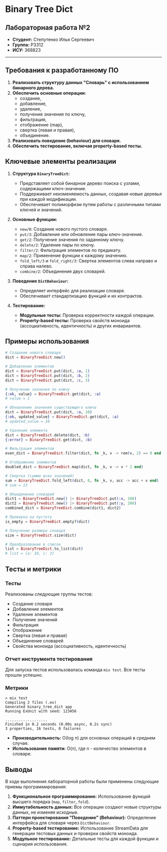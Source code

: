 # Binary Tree Dict

## Лабораторная работа №2

- **Студент:** Степутенко Илья Сергеевич
- **Группа:** P3312
- **ИСУ:** 368823

---

## Требования к разработанному ПО

1. **Реализовать структуру данных "Словарь" с использованием бинарного дерева.**
2. **Обеспечить основные операции:**
   - создание,
   - добавление,
   - удаление,
   - получение значения по ключу,
   - фильтрация,
   - отображение (map),
   - свертка (левая и правая),
   - объединение.
3. **Реализовать поведение (behaviour) для словаря.**
4. **Обеспечить тестирование, включая property-based тесты.**

## Ключевые элементы реализации

1. **Структура `BinaryTreeDict`:**

   - Представляет собой бинарное дерево поиска с узлами, содержащими ключ-значение.
   - Поддерживает неизменяемость данных, создавая новые деревья при каждой модификации.
   - Обеспечивает полиморфизм путем работы с различными типами ключей и значений.

2. **Основные функции:**

   - `new/0`: Создание нового пустого словаря.
   - `put/3`: Добавление или обновление пары ключ-значение.
   - `get/2`: Получение значения по заданному ключу.
   - `delete/2`: Удаление пары по ключу.
   - `filter/2`: Фильтрация элементов по предикату.
   - `map/2`: Применение функции к каждому значению.
   - `fold_left/3` и `fold_right/3`: Свертка элементов слева направо и справа налево.
   - `combine/2`: Объединение двух словарей.

3. **Поведение `DictBehaviour`:**

   - Определяет интерфейс для реализации словаря.
   - Обеспечивает стандартизацию функций и их контрактов.

4. **Тестирование:**

   - **Модульные тесты:** Проверка корректности каждой операции.
   - **Property-based тесты:** Проверка свойств моноида (ассоциативность, идентичность) и других инвариантов.

## Примеры использования

```elixir
# Создание нового словаря
dict = BinaryTreeDict.new()

# Добавление элементов
dict = BinaryTreeDict.put(dict, :a, 1)
dict = BinaryTreeDict.put(dict, :b, 2)
dict = BinaryTreeDict.put(dict, :c, 3)

# Получение значения по ключу
{:ok, value} = BinaryTreeDict.get(dict, :a)
# value = 1

# Обновление значения существующего ключа
dict = BinaryTreeDict.put(dict, :a, 10)
{:ok, updated_value} = BinaryTreeDict.get(dict, :a)
# updated_value = 10

# Удаление элемента
dict = BinaryTreeDict.delete(dict, :b)
{:error} = BinaryTreeDict.get(dict, :b)

# Фильтрация элементов
even_dict = BinaryTreeDict.filter(dict, fn _k, v -> rem(v, 2) == 0 end)

# Отображение элементов
doubled_dict = BinaryTreeDict.map(dict, fn _k, v -> v * 2 end)

# Свертка (сумма всех значений)
sum = BinaryTreeDict.fold_left(dict, 0, fn _k, v, acc -> acc + v end)
# sum = 13

# Объединение словарей
dict1 = BinaryTreeDict.new() |> BinaryTreeDict.put(:x, 100)
dict2 = BinaryTreeDict.new() |> BinaryTreeDict.put(:y, 200)
combined_dict = BinaryTreeDict.combine(dict1, dict2)

# Проверка на пустоту
is_empty = BinaryTreeDict.empty?(dict)

# Получение размера словаря
size = BinaryTreeDict.size(dict)

# Преобразование в список
list = BinaryTreeDict.to_list(dict)
# list = [a: 10, c: 3]
```

## Тесты и метрики

### Тесты

Реализованы следующие группы тестов:

- Создание словаря
- Добавление элементов
- Удаление элементов
- Получение значений
- Фильтрация
- Отображение
- Свертка (левая и правая)
- Объединение словарей
- Свойства моноида (ассоциативность, идентичность)

### Отчет инструмента тестирования

Для запуска тестов использовалась команда `mix test`. Все тесты прошли успешно.

### Метрики

```shell
> mix test
Compiling 2 files (.ex)
Generated binary_tree_dict app
Running ExUnit with seed: 123456

...................
Finished in 0.2 seconds (0.00s async, 0.2s sync)
3 properties, 16 tests, 0 failures
```

- **Производительность:** O(log n) для основных операций в среднем случае.
- **Использование памяти:** O(n), где n - количество элементов в словаре.

## Выводы

В ходе выполнения лабораторной работы были применены следующие приемы программирования:

1. **Функциональное программирование:** Использование функций высшего порядка (`map`, `filter`, `fold`).
2. **Иммутабельность данных:** Все операции создают новые структуры данных, не изменяя исходные.
3. **Паттерн проектирования "Поведение" (Behaviour):** Определение интерфейса для словаря через `DictBehaviour`.
4. **Property-based тестирование:** Использование StreamData для генерации тестовых данных и проверки свойств моноида.
5. **Модульное тестирование:** Детальные тесты для каждой функции и сценария использования.
